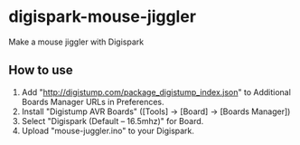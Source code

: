 # digispark-mouse-jiggler
Make a mouse jiggler with Digispark

## How to use

1. Add "http://digistump.com/package_digistump_index.json" to Additional Boards Manager URLs in Preferences.
2. Install "Digistump AVR Boards" ([Tools] -> [Board] -> [Boards Manager])
3. Select "Digispark (Default – 16.5mhz)" for Board.
4. Upload "mouse-juggler.ino" to your Digispark.
